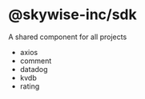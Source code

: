 # @skywise-inc/sdk

A shared component for all projects

-   axios
-   comment
-   datadog
-   kvdb
-   rating
